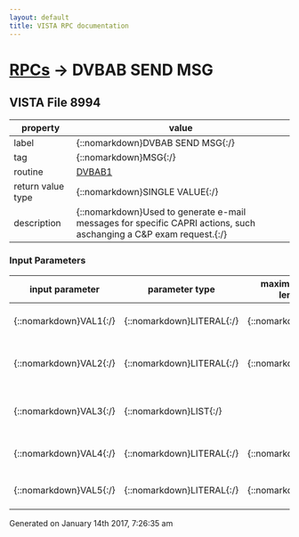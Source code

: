 ```yaml
---
layout: default
title: VISTA RPC documentation
---
```




# [RPCs](TableOfContent.md) &#8594; DVBAB SEND MSG 


 ## VISTA File 8994
 property | value 
--- | --- 
 label | {::nomarkdown}DVBAB SEND MSG{:/}
 tag | {::nomarkdown}MSG{:/}
 routine | [DVBAB1](http://code.osehra.org/dox/Routine_DVBAB1_source.html)
 return value type | {::nomarkdown}SINGLE VALUE{:/}
 description | {::nomarkdown}Used to generate e-mail messages for specific CAPRI actions, such aschanging a C&P exam request.{:/}

### Input Parameters

| input parameter | parameter type | maximum data length | required | description | 
| --- | --- | --- | --- | --- | 
| {::nomarkdown}VAL1{:/} | {::nomarkdown}LITERAL{:/} | {::nomarkdown}8{:/} | {::nomarkdown}true{:/} | {::nomarkdown}This is the cancelling users DUZ.{:/} | 
| {::nomarkdown}VAL2{:/} | {::nomarkdown}LITERAL{:/} | {::nomarkdown}45{:/} | {::nomarkdown}true{:/} | {::nomarkdown}This is the Subjecto of the message - XMSUB{:/} | 
| {::nomarkdown}VAL3{:/} | {::nomarkdown}LIST{:/} |  | {::nomarkdown}true{:/} | {::nomarkdown}This is the text of the message  -  XMTEXT{:/} | 
| {::nomarkdown}VAL4{:/} | {::nomarkdown}LITERAL{:/} | {::nomarkdown}30{:/} | {::nomarkdown}true{:/} | {::nomarkdown}This is the mail group name  -  MGN{:/} | 
| {::nomarkdown}VAL5{:/} | {::nomarkdown}LITERAL{:/} | {::nomarkdown}15{:/} | {::nomarkdown}true{:/} | {::nomarkdown}This is the 2507 request number{:/} | 




 Generated on January 14th 2017, 7:26:35 am